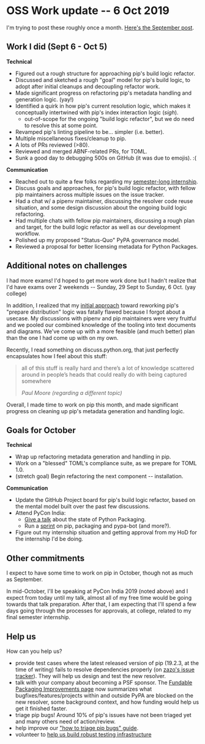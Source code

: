# OSS Work update -- 6 Oct 2019

I'm trying to post these roughly once a month. [Here's the September post](/blog/2019/09/06/oss-update-3/).

## Work I did (Sept 6 - Oct 5)

**Technical**

- Figured out a rough structure for approaching pip's build logic refactor.
- Discussed and sketched a rough "goal" model for pip's build logic, to adopt after initial cleanups and decoupling refactor work.
- Made significant progress on refactoring pip's metadata handling and generation logic. (yay!)
- Identified a quirk in how pip's current resolution logic, which makes it conceptually intertwined with pip's index interaction logic (*sigh*).
  - out-of-scope for the ongoing "build logic refactor", but we do need to resolve this at some point.
- Revamped pip's linting pipeline to be... simpler (i.e. better).
- Multiple miscellaneous fixes/cleanup to pip.
- A lots of PRs reviewed (>80).
- Reviewed and merged ABNF-related PRs, for TOML.
- Sunk a good day to debugging 500s on GitHub (it was due to emojis). :(

**Communication**

- Reached out to quite a few folks regarding my [semester-long internship][internship-tweet].
- Discuss goals and approaches, for pip's build logic refactor, with fellow pip maintainers across multiple issues on the issue tracker.
- Had a chat w/ a pipenv maintainer, discussing the resolver code reuse situation, and some design discussion about the ongoing build logic refactoring.
- Had multiple chats with fellow pip maintainers, discussing a rough plan and target, for the build logic refactor as well as our development workflow.
- Polished up my proposed "Status-Quo" PyPA governance model.
- Reviewed a proposal for better licensing metadata for Python Packages.

## Additional notes on challenges

I had more exams! I'd hoped to get more work done but I hadn't realize that I'd have exams over 2 weekends -- Sunday, 29 Sept to Sunday, 6 Oct.  (yay college)

In addition, I realized that my [initial approach][failed-approach] toward reworking pip's "prepare distribution" logic was fatally flawed because I forgot about a usecase. My discussions with pipenv and pip maintainers were very fruitful and we pooled our combined knowledge of the tooling into text documents and diagrams. We've come up with a more feasible (and much better) plan than the one I had come up with on my own.

Recently, I read something on discuss.python.org, that just perfectly encapsulates how I feel about this stuff:

<blockquote>
  <p>
    all of this stuff is really hard and there’s a lot of knowledge scattered around in people’s heads that could really do with being captured somewhere
  </p>
  <footer><cite title="Paul Moore">Paul Moore (regarding a different topic)</cite></footer>
</blockquote>

Overall, I made time to work on pip this month, and made significant progress on cleaning up pip's metadata generation and handling logic.

## Goals for October

**Technical**

- Wrap up refactoring metadata generation and handling in pip.
- Work on a "blessed" TOML's compliance suite, as we prepare for TOML 1.0.
- (stretch goal) Begin refactoring the next component -- installation.

**Communication**

- Update the GitHub Project board for pip's build logic refactor, based on the mental model built over the past few discussions.
- Attend PyCon India:
  - [Give a talk][pycon-india-talk] about the state of Python Packaging.
  - Run a [sprint][pycon-india-sprints] on pip, packaging and pypa-bot (and more?).
- Figure out my internship situation and getting approval from my HoD for the internship I'd be doing.

## Other commitments

I expect to have some time to work on pip in October, though not as much as September.

In mid-October, I'll be speaking at PyCon India 2019 (noted above) and I expect from today until my talk, almost all of my free time would be going towards that talk preparation. After that, I am expecting that I'll spend a few days going through the processes for approvals, at college, related to my final semester internship.

## Help us

How can you help us?

- provide test cases where the latest released version of pip (19.2.3, at the time of writing) fails to resolve dependencies properly (on [zazo's issue tracker][zazo-issues]). They will help us design and test the new resolver.
- talk with your company about becoming a PSF sponsor. The [Fundable Packaging Improvements page][fundable-projects] now summarizes what bugfixes/features/projects within and outside PyPA are blocked on the new resolver, some background context, and how funding would help us get it finished faster.
- triage pip bugs! Around 10% of pip's issues have not been triaged yet and many others need of action/review.
- help improve our ["how to triage pip bugs" guide][triage-guide].
- volunteer to [help us build robust testing infrastructure][integration-test]

[internship-tweet]: https://twitter.com/pradyunsg/status/1174186350389661696
[failed-approach]: https://github.com/pypa/pip/pull/6990
[pycon-india-talk]: https://in.pycon.org/cfp/2019/proposals/python-packaging-where-we-are-and-where-were-headed~dGV8b/
[pycon-india-sprints]: https://in.pycon.org/cfp/devsprint-2019/proposals/python-packaging-pip-and-more~e35nb/
[triage-guide]: https://pip.pypa.io/en/latest/development/issue-triage/
[zazo-issues]: https://github.com/pradyunsg/zazo/issues
[fundable-projects]: https://wiki.python.org/psf/Fundable%20Packaging%20Improvements
[integration-test]: https://github.com/pypa/integration-test/issues
